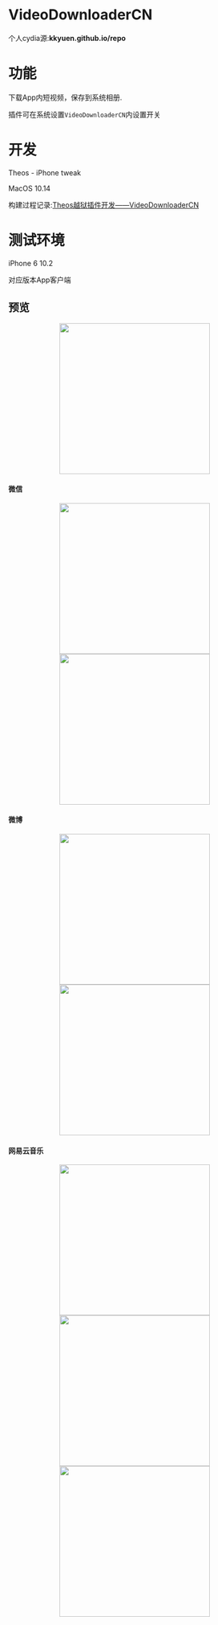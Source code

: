 # VideoDownloaderCN  

个人cydia源:**kkyuen.github.io/repo**

# 功能
下载App内短视频，保存到系统相册.

插件可在系统设置`VideoDownloaderCN`内设置开关

# 开发
Theos - iPhone tweak

MacOS 10.14

构建过程记录:[Theos越狱插件开发——VideoDownloaderCN](http://kinkenyuen.top/2019/01/16/Theos%E8%B6%8A%E7%8B%B1%E6%8F%92%E4%BB%B6%E5%BC%80%E5%8F%91-VideoDownloaderCN/)

# 测试环境

iPhone 6 10.2

对应版本App客户端

## 预览

<div align=center><img src="https://raw.githubusercontent.com/kinkenyuen/kinkenyuen.github.io/master/img/theos/15.png" width="300"/></div>  

#### 微信

<div align=center><img src="https://raw.githubusercontent.com/kinkenyuen/kinkenyuen.github.io/master/img/VideoDownloaderCN_readme_img/1.png" width="300"/></div> 
	 
<div align=center><img src="https://raw.githubusercontent.com/kinkenyuen/kinkenyuen.github.io/master/img/VideoDownloaderCN_readme_img/2.png" width="300" ></div> 


#### 微博

<div align=center><img src="https://raw.githubusercontent.com/kinkenyuen/kinkenyuen.github.io/master/img/VideoDownloaderCN_readme_img/3.png" width="300"></div>



<div align=center><img src="https://raw.githubusercontent.com/kinkenyuen/kinkenyuen.github.io/master/img/VideoDownloaderCN_readme_img/4.png" width="300">
</div>


#### 网易云音乐

<div align=center><img src="https://raw.githubusercontent.com/kinkenyuen/kinkenyuen.github.io/master/img/VideoDownloaderCN_readme_img/5.png" width="300" ></div>
<div align=center><img src="https://raw.githubusercontent.com/kinkenyuen/kinkenyuen.github.io/master/img/VideoDownloaderCN_readme_img/5.png" width="300"></div>
<div align=center><img src="https://raw.githubusercontent.com/kinkenyuen/kinkenyuen.github.io/master/img/VideoDownloaderCN_readme_img/7.png" width="300"></div>





